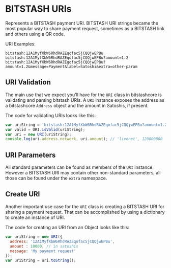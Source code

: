 # BITSTASH URIs
Represents a BITSTASH payment URI. BITSTASH URI strings became the most popular way to share payment request, sometimes as a BITSTASH link and others using a QR code.

URI Examples:

```
bitstash:12A1MyfXbW6RhdRAZEqofac5jCQQjwEPBu
bitstash:12A1MyfXbW6RhdRAZEqofac5jCQQjwEPBu?amount=1.2
bitstash:12A1MyfXbW6RhdRAZEqofac5jCQQjwEPBu?amount=1.2&message=Payment&label=Satoshi&extra=other-param
```

## URI Validation
The main use that we expect you'll have for the `URI` class in bitstashcore is validating and parsing bitstash URIs. A `URI` instance exposes the address as a bitstashcore `Address` object and the amount in Satoshis, if present.

The code for validating URIs looks like this:

```javascript
var uriString = 'bitstash:12A1MyfXbW6RhdRAZEqofac5jCQQjwEPBu?amount=1.2';
var valid = URI.isValid(uriString);
var uri = new URI(uriString);
console.log(uri.address.network, uri.amount); // 'livenet', 120000000
```

## URI Parameters
All standard parameters can be found as members of the `URI` instance. However a BITSTASH URI may contain other non-standard parameters, all those can be found under the `extra` namespace.

## Create URI
Another important use case for the `URI` class is creating a BITSTASH URI for sharing a payment request. That can be accomplished by using a dictionary to create an instance of URI.

The code for creating an URI from an Object looks like this:

```javascript
var uriString = new URI({
  address: '12A1MyfXbW6RhdRAZEqofac5jCQQjwEPBu',
  amount : 10000, // in satoshis
  message: 'My payment request'
});
var uriString = uri.toString();
```
